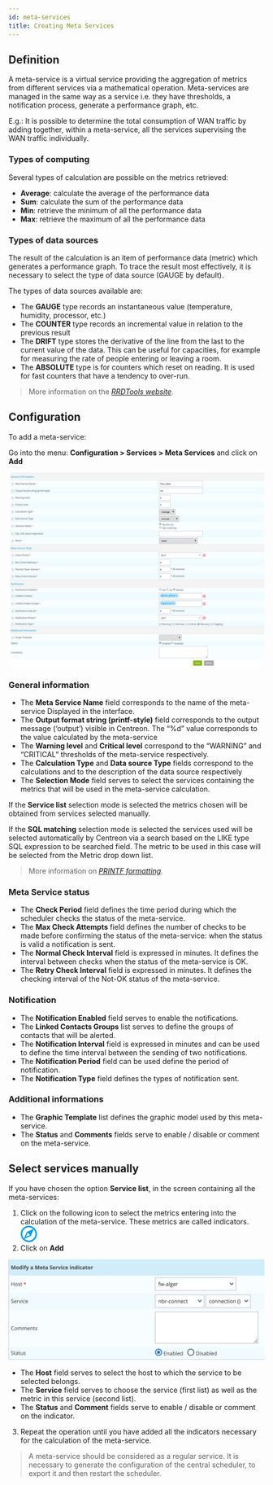 ```yaml
---
id: meta-services
title: Creating Meta Services
---
```


## Definition

A meta-service is a virtual service providing the aggregation of metrics from different services via a mathematical
operation. Meta-services are managed in the same way as a service i.e. they have thresholds, a notification process,
generate a performance graph, etc.

E.g.: It is possible to determine the total consumption of WAN traffic by adding together, within a meta-service, all
the services supervising the WAN traffic individually.

### Types of computing

Several types of calculation are possible on the metrics retrieved:

* **Average**: calculate the average of the performance data
* **Sum**: calculate the sum of the performance data
* **Min**: retrieve the minimum of all the performance data
* **Max**: retrieve the maximum of all the performance data

### Types of data sources

The result of the calculation is an item of performance data (metric) which generates a performance graph. To trace the
result most effectively, it is necessary to select the type of data source (GAUGE by default).

The types of data sources available are:

* The **GAUGE** type records an instantaneous value (temperature, humidity, processor, etc.)
* The **COUNTER** type records an incremental value in relation to the previous result
* The **DRIFT** type stores the derivative of the line from the last to the current value of the data. This can be useful
  for capacities, for example for measuring the rate of people entering or leaving a room.
* The **ABSOLUTE** type is for counters which reset on reading. It is used for fast counters that have a tendency to over-run.

> More information on the *[RRDTools website](http://oss.oetiker.ch/rrdtool/doc/rrdcreate.en)*.

## Configuration

To add a meta-service:

Go into the menu: **Configuration \> Services \> Meta Services** and click on **Add**

![image](../../assets/configuration/02addmetaservice.png)

### General information

* The **Meta Service Name** field corresponds to the name of the meta-service Displayed in the interface.
* The **Output format string (printf-style)** field corresponds to the output message (‘output’) visible in Centreon.
  The “%d” value corresponds to the value calculated by the meta-service
* The **Warning level** and **Critical level** correspond to the “WARNING” and “CRITICAL” thresholds of the meta-service
  respectively.
* The **Calculation Type** and **Data source Type** fields correspond to the calculations and to the description of the
  data source respectively
* The **Selection Mode** field serves to select the services containing the metrics that will be used in the meta-service calculation.

If the **Service list** selection mode is selected the metrics chosen will be obtained from services selected manually.

If the **SQL matching** selection mode is selected the services used will be selected automatically by Centreon via a search
based on the LIKE type SQL expression to be searched field. The metric to be used in this case will be selected from the
Metric drop down list.

> More information on *[PRINTF formatting](http://en.wikipedia.org/wiki/Printf_format_string)*.

### Meta Service status

* The **Check Period** field defines the time period during which the scheduler checks the status of the meta-service.
* The **Max Check Attempts** field defines the number of checks to be made before confirming the status of the meta-service:
  when the status is valid a notification is sent.
* The **Normal Check Interval** field is expressed in minutes. It defines the interval between checks when the status of
  the meta-service is OK.
* The **Retry Check Interval** field is expressed in minutes. It defines the checking interval of the Not-OK status of
  the meta-service.

### Notification 

* The **Notification Enabled** field serves to enable the notifications.
* The **Linked Contacts Groups** list serves to define the groups of contacts that will be alerted.
* The **Notification Interval** field is expressed in minutes and can be used to define the time interval between the
  sending of two notifications.
* The **Notification Period** field can be used define the period of notification.
* The **Notification Type** field defines the types of notification sent.

### Additional informations

* The **Graphic Template** list defines the graphic model used by this meta-service.
* The **Status** and **Comments** fields serve to enable / disable or comment on the meta-service.

## Select services manually

If you have chosen the option **Service list**, in the screen containing all the meta-services:

1. Click on the following icon to select the metrics entering into the calculation of the meta-service. These
  metrics are called indicators. <img src="../../assets/configuration/common/flechedirection.png" width="32" />
2. Click on **Add**

![image](../../assets/configuration/02metaservicesindicators.png)

* The **Host** field serves to select the host to which the service to be selected belongs.
* The **Service** field serves to choose the service (first list) as well as the metric in this service (second list).
* The **Status** and **Comment** fields serve to enable / disable or comment on the indicator.

3. Repeat the operation until you have added all the indicators necessary for the calculation of the meta-service.

> A meta-service should be considered as a regular service. It is necessary to generate the configuration of the central
> scheduler, to export it and then restart the scheduler.
